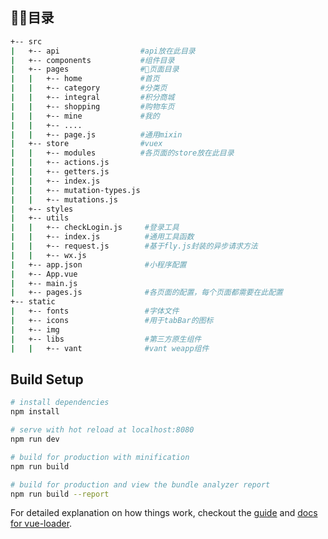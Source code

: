 ## 目录 
```bash
+-- src
|   +-- api                  #api放在此目录
|   +-- components           #组件目录
|   +-- pages                #页面目录
|   |   +-- home             #首页
|   |   +-- category         #分类页
|   |   +-- integral         #积分商城
|   |   +-- shopping         #购物车页
|   |   +-- mine             #我的  
|   |   +-- ....
|   |   +-- page.js          #通用mixin
|   +-- store                #vuex
|   |   +-- modules          #各页面的store放在此目录
|   |   +-- actions.js
|   |   +-- getters.js
|   |   +-- index.js
|   |   +-- mutation-types.js
|   |   +-- mutations.js
|   +-- styles
|   +-- utils
|   |   +-- checkLogin.js     #登录工具
|   |   +-- index.js          #通用工具函数
|   |   +-- request.js        #基于fly.js封装的异步请求方法
|   |   +-- wx.js
|   +-- app.json              #小程序配置
|   +-- App.vue
|   +-- main.js
|   +-- pages.js              #各页面的配置，每个页面都需要在此配置
+-- static
|   +-- fonts                 #字体文件
|   +-- icons                 #用于tabBar的图标
|   +-- img
|   +-- libs                  #第三方原生组件
|   |   +-- vant              #vant weapp组件
```

## Build Setup
``` bash
# install dependencies
npm install

# serve with hot reload at localhost:8080
npm run dev

# build for production with minification
npm run build

# build for production and view the bundle analyzer report
npm run build --report
```

For detailed explanation on how things work, checkout the [guide](http://vuejs-templates.github.io/webpack/) and [docs for vue-loader](http://vuejs.github.io/vue-loader).
